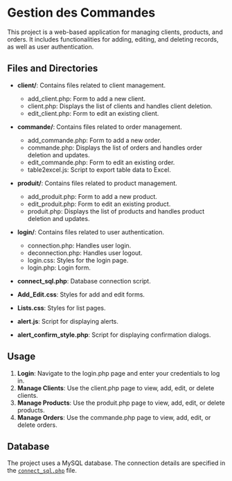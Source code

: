 # Gestion des Commandes

This project is a web-based application for managing clients, products, and orders. It includes functionalities for adding, editing, and deleting records, as well as user authentication.


## Files and Directories

- **client/**: Contains files related to client management.
  - add_client.php: Form to add a new client.
  - client.php: Displays the list of clients and handles client deletion.
  - edit_client.php: Form to edit an existing client.

- **commande/**: Contains files related to order management.
  - add_commande.php: Form to add a new order.
  - commande.php: Displays the list of orders and handles order deletion and updates.
  - edit_commande.php: Form to edit an existing order.
  - table2excel.js: Script to export table data to Excel.

- **produit/**: Contains files related to product management.
  - add_produit.php: Form to add a new product.
  - edit_produit.php: Form to edit an existing product.
  - produit.php: Displays the list of products and handles product deletion and updates.

- **login/**: Contains files related to user authentication.
  - connection.php: Handles user login.
  - deconnection.php: Handles user logout.
  - login.css: Styles for the login page.
  - login.php: Login form.

- **connect_sql.php**: Database connection script.
- **Add_Edit.css**: Styles for add and edit forms.
- **Lists.css**: Styles for list pages.
- **alert.js**: Script for displaying alerts.
- **alert_confirm_style.php**: Script for displaying confirmation dialogs.

## Usage

1. **Login**: Navigate to the login.php page and enter your credentials to log in.
2. **Manage Clients**: Use the client.php page to view, add, edit, or delete clients.
3. **Manage Products**: Use the produit.php page to view, add, edit, or delete products.
4. **Manage Orders**: Use the commande.php page to view, add, edit, or delete orders.

## Database

The project uses a MySQL database. The connection details are specified in the [`connect_sql.php`](connect_sql.php ) file.

